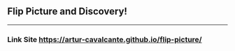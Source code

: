 ## Flip Picture and Discovery!

------

### Link Site https://artur-cavalcante.github.io/flip-picture/
